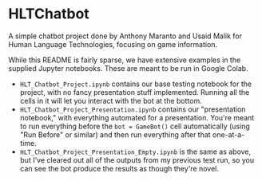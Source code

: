 # HLTChatbot
 A simple chatbot project done by Anthony Maranto and Usaid Malik for Human Language Technologies, focusing on game information.
 
 While this README is fairly sparse, we have extensive examples in the supplied Jupyter notebooks. These are meant to be run in
 Google Colab.
  * `HLT_Chatbot_Project.ipynb` contains our base testing notebook for the project, with no fancy presentation stuff implemented.
    Running all the cells in it will let you interact with the bot at the bottom.
  * `HLT_Chatbot_Project_Presentation.ipynb` contains our "presentation notebook," with everything automated for a presentation.
    You're meant to run everything before the `bot = GameBot()` cell automatically (using "Run Before" or similar) and then run
    everything after that one-at-a-time.
  * `HLT_Chatbot_Project_Presentation_Empty.ipynb` is the same as above, but I've cleared out all of the outputs from my previous
    test run, so you can see the bot produce the results as though they're novel.
